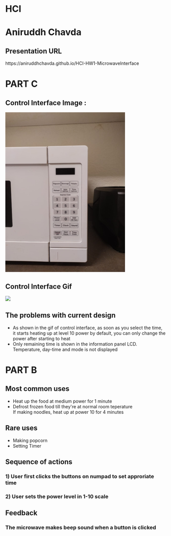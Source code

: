 <h1>HCI</h1>

<h1>Aniruddh Chavda</h1>

<h2>Presentation URL</h2>
https://aniruddhchavda.github.io/HCI-HW1-MicrowaveInterface

<h1>PART C</h1>

<h2>Control Interface Image :</h2>
<img src="Images/Control Interface.jpeg" widfth=250 height=500>

<h2>Control Interface Gif</h2>
<img src="Images/microwave interface in action.gif" widfth=250 height=500>

<h2>The problems with current design</h2>
<ul>
  <li>As shown in the gif of control interface, as soon as you select the time, it starts heating up at level 10 power by default, you can only change the power after starting to heat</li>
  <li>Only remaining time is shown in the information panel LCD. Temperature, day-time and mode is not displayed</li>
</ul>

<h1>PART B</h1>

<h2>Most common uses</h2>
<ul>
  <li>Heat up the food at medium power for 1 minute</li>
  <li>Defrost frozen food till they're at normal room teperature</li>
  </li>If making noodles, heat up at power 10 for 4 minutes</li>
</ul>

<h2>Rare uses</h2>
<ul>
  <li>Making popcorn</li>
  <li>Setting Timer</li>
</ul>

<h2>Sequence of actions</h2>
<h3> 1) User first clicks the buttons on numpad to set approriate time </h3>
<h3> 2) User sets the power level in 1-10 scale</h3>

<h2>Feedback</h2>
<h3> The microwave makes beep sound when a button is clicked </h3>
